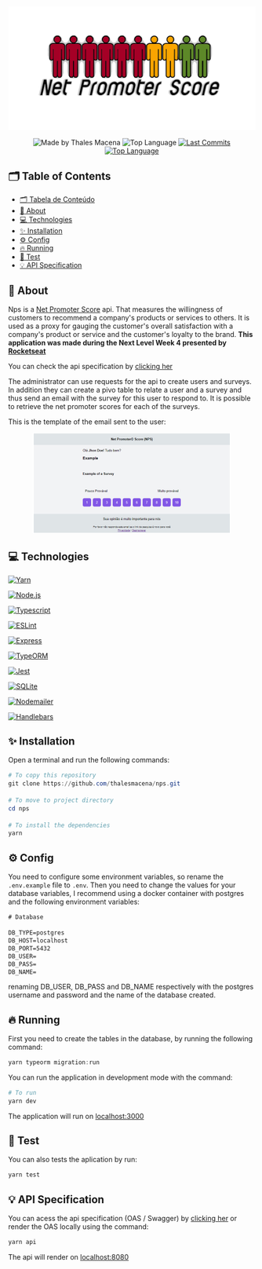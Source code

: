 <div align="center">
  <br />
  <a href="https://nps-bmv1.onrender.com/"><img src=".github/nps-banner.svg" width="546" alt="Net Promoter Score" /></a>
  <br />
  <p>
    <img src="https://img.shields.io/badge/made%20by-Thales%20Macena-2D325E?labelColor=F0DB4F&style=for-the-badge&logo=visual-studio-code&logoColor=2D325E" alt="Made by Thales Macena">
    <img alt="Top Language" src="https://img.shields.io/github/languages/top/thalesmacena/nps?color=2D325E&labelColor=F0DB4F&style=for-the-badge&logo=typescript&logoColor=2D325E">
    <a href="https://github.com/thalesmacena/nps/commits/main">
      <img alt="Last Commits" src="https://img.shields.io/github/last-commit/thalesmacena/nps?color=2D325E&labelColor=F0DB4F&style=for-the-badge&logo=github&logoColor=2D325E">
    </a>
<a href="https://github.com/thalesmacena/nps"><img alt="Top Language" src="https://img.shields.io/github/issues-raw/thalesmacena/nps?color=2D325E&labelColor=F0DB4F&style=for-the-badge&logo=github&logoColor=2D325E"></a>
  </p>
</div>

## 🗂 Table of Contents
- [🗂 Tabela de Conteúdo](#-table-of-contents)
- [📑 About](#-about)
- [💻 Technologies](#-technologies)
- [✨ Installation](#-installation)
- [⚙️ Config](#️-config)
- [🔥 Running](#-running)
- [🤔 Test](#-test)
- [💡 API Specification](#-api-specification)
  
  
## 📑 About
Nps is a [Net Promoter Score](https://en.wikipedia.org/wiki/Net_Promoter) api. That measures the willingness of customers to recommend a company's products or services to others. It is used as a proxy for gauging the customer's overall satisfaction with a company's product or service and the customer's loyalty to the brand. **This application was made during the Next Level Week 4 presented by [Rocketseat](https://github.com/Rocketseat)**

You can check the api specification by [clicking her](https://nps-bmv1.onrender.com/)

The administrator can use requests for the api to create users and surveys. In addition they can create a pivo table to relate a user and a survey and thus send an email with the survey for this user to respond to. It is possible to retrieve the net promoter scores for each of the surveys.

This is the template of the email sent to the user:

<div align="center">
<img src=".github/email-template.png" alt="email template" width="80%">
</div>

## 💻 Technologies

<a href="https://yarnpkg.com/"><img src="https://img.shields.io/badge/-Yarn-2D325E?labelColor=F0DB4F&style=for-the-badge&logo=yarn&logoColor=2D325E" alt="Yarn"></a>

<a href="https://nodejs.org/en/"><img src="https://img.shields.io/badge/-Node.JS-2D325E?labelColor=F0DB4F&style=for-the-badge&logo=node.js&logoColor=2D325E" alt="Node.js"></a>

<a href="https://www.typescriptlang.org/"><img src="https://img.shields.io/badge/-typescript-2D325E?labelColor=F0DB4F&style=for-the-badge&logo=typescript&logoColor=2D325E" alt="Typescript"></a>

<a href="https://eslint.org/"><img src="https://img.shields.io/badge/-ESLint-2D325E?labelColor=F0DB4F&style=for-the-badge&logo=eslint&logoColor=2D325E" alt="ESLint"></a>

<a href="https://expressjs.com/"><img src="https://img.shields.io/badge/-Express-2D325E?labelColor=F0DB4F&style=for-the-badge&logo=express&logoColor=2D325E" alt="Express"></a>

<a href="https://typeorm.io/"><img src="https://img.shields.io/badge/-TypeORM-2D325E?labelColor=F0DB4F&style=for-the-badge&logo=typescript&logoColor=2D325E" alt="TypeORM"></a>

<a href="https://jestjs.io/"><img src="https://img.shields.io/badge/-Jest-2D325E?labelColor=F0DB4F&style=for-the-badge&logo=jest&logoColor=2D325E" alt="Jest"></a>

<a href="https://www.sqlite.org/index.html"><img src="https://img.shields.io/badge/-SQLite-2D325E?labelColor=F0DB4F&style=for-the-badge&logo=sqlite&logoColor=2D325E" alt="SQLite"></a>

<a href="https://nodemailer.com/about/"><img src="https://img.shields.io/badge/-Nodemailer-2D325E?labelColor=F0DB4F&style=for-the-badge&logo=javascript&logoColor=2D325E" alt="Nodemailer"></a>

<a href="https://handlebarsjs.com/"><img src="https://img.shields.io/badge/-Handlebars-2D325E?labelColor=F0DB4F&style=for-the-badge&logo=typescript&logoColor=2D325E" alt="Handlebars"></a>


## ✨ Installation
Open a terminal and run the following commands:

```PowerShell
# To copy this repository
git clone https://github.com/thalesmacena/nps.git

# To move to project directory
cd nps

# To install the dependencies
yarn
```

## ⚙️ Config
You need to configure some environment variables, so rename the `.env.example` file to `.env`. Then you need to change the values for your database variables, I recommend using a docker container with postgres and the following environment variables:

```.env
# Database

DB_TYPE=postgres
DB_HOST=localhost
DB_PORT=5432
DB_USER=
DB_PASS=
DB_NAME=
```

renaming DB_USER, DB_PASS and DB_NAME respectively with the postgres username and password and the name of the database created. 

## 🔥 Running
First you need to create the tables in the database, by running the following command:
```Powershell
yarn typeorm migration:run
```

You can run the application in development mode with the command:
```Powershell
# To run
yarn dev
```

The application will run on [localhost:3000](http://localhost:3333/)

## 🤔 Test
You can also tests the aplication by run:
```PowerShell
yarn test
```

## 💡 API Specification
You can acess the api specification (OAS / Swagger) by [clicking her](https://nps-bmv1.onrender.com/) or render the OAS locally using the command:

```Powershell
yarn api
```

The api will render on [localhost:8080](http://localhost:8080/)
